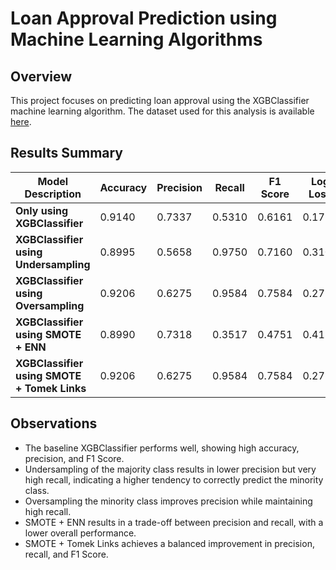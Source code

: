 # Loan Approval Prediction using Machine Learning Algorithms

## Overview

This project focuses on predicting loan approval using the XGBClassifier machine learning algorithm. The dataset used for this analysis is available [here](https://www.kaggle.com/datasets/yaminh/applicant-details-for-loan-approve/data).

## Results Summary

| Model Description                          | Accuracy | Precision | Recall | F1 Score | Log Loss |
| ------------------------------------------ | -------- | --------- | ------ | -------- | ---------|
| **Only using XGBClassifier**               | 0.9140   | 0.7337    | 0.5310 | 0.6161   | 0.1794   |
| **XGBClassifier using Undersampling**      | 0.8995   | 0.5658    | 0.9750 | 0.7160   | 0.3103   |
| **XGBClassifier using Oversampling**       | 0.9206   | 0.6275    | 0.9584 | 0.7584   | 0.2754   |
| **XGBClassifier using SMOTE + ENN**        | 0.8990   | 0.7318    | 0.3517 | 0.4751   | 0.4187   |
| **XGBClassifier using SMOTE + Tomek Links**| 0.9206   | 0.6275    | 0.9584 | 0.7584   | 0.2754   |

## Observations

- The baseline XGBClassifier performs well, showing high accuracy, precision, and F1 Score.
- Undersampling of the majority class results in lower precision but very high recall, indicating a higher tendency to correctly predict the minority class.
- Oversampling the minority class improves precision while maintaining high recall.
- SMOTE + ENN results in a trade-off between precision and recall, with a lower overall performance.
- SMOTE + Tomek Links achieves a balanced improvement in precision, recall, and F1 Score.

